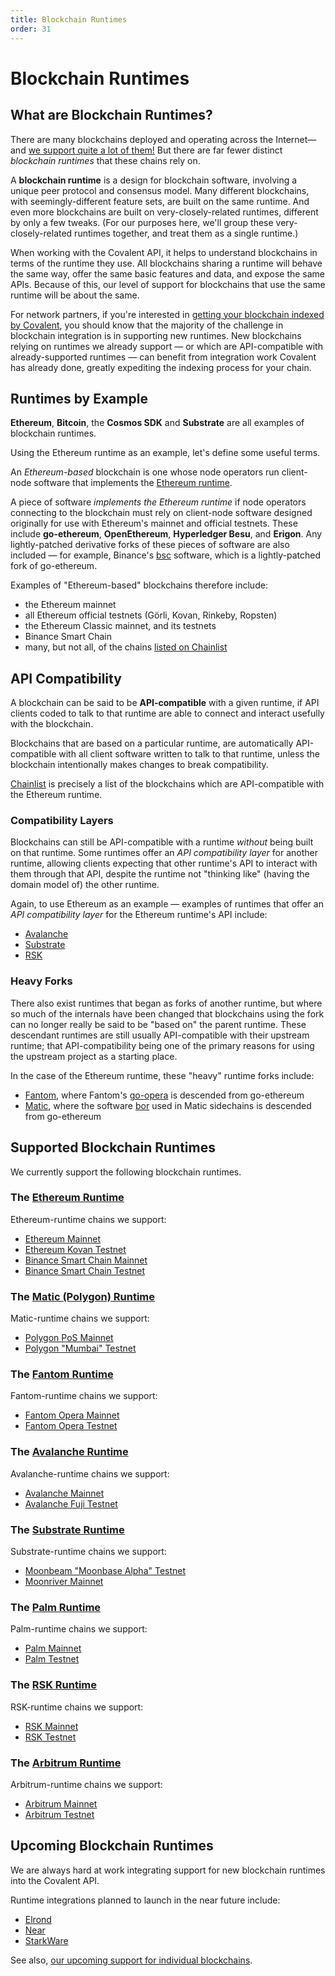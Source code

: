 ```yaml
---
title: Blockchain Runtimes
order: 31
---
```


# Blockchain Runtimes

## What are Blockchain Runtimes?

There are many blockchains deployed and operating across the Internet—and [we support quite a lot of them!](/chains) But there are far fewer distinct _blockchain runtimes_ that these chains rely on.

A **blockchain runtime** is a design for blockchain software, involving a unique peer protocol and consensus model. Many different blockchains, with seemingly-different feature sets, are built on the same runtime. And even more blockchains are built on very-closely-related runtimes, different by only a few tweaks. (For our purposes here, we'll group these very-closely-related runtimes together, and treat them as a single runtime.)

When working with the Covalent API, it helps to understand blockchains in terms of the runtime they use. All blockchains sharing a runtime will behave the same way, offer the same basic features and data, and expose the same APIs. Because of this, our level of support for blockchains that use the same runtime will be about the same.

For network partners, if you're interested in [getting your blockchain indexed by Covalent](/network-partners#indexing-process), you should know that the majority of the challenge in blockchain integration is in supporting new runtimes. New blockchains relying on runtimes we already support — or which are API-compatible with already-supported runtimes — can benefit from integration work Covalent has already done, greatly expediting the indexing process for your chain.

## Runtimes by Example

**Ethereum**, **Bitcoin**, the **Cosmos SDK** and **Substrate** are all examples of blockchain runtimes.

Using the Ethereum runtime as an example, let's define some useful terms.

An *Ethereum-based* blockchain is one whose node operators run client-node software that implements the [Ethereum runtime](/runtimes/ethereum).

A piece of software *implements the Ethereum runtime* if node operators connecting to the blockchain must rely on client-node software designed originally for use with Ethereum's mainnet and official testnets. These include **go-ethereum**, **OpenEthereum**, **Hyperledger Besu**, and **Erigon**. Any lightly-patched derivative forks of these pieces of software are also included — for example, Binance's [bsc](https://github.com/binance-chain/bsc) software, which is a lightly-patched fork of go-ethereum.

Examples of "Ethereum-based" blockchains therefore include:

* the Ethereum mainnet
* all Ethereum official testnets (Görli, Kovan, Rinkeby, Ropsten)
* the Ethereum Classic mainnet, and its testnets
* Binance Smart Chain
* many, but not all, of the chains [listed on Chainlist](https://chainlist.org/)

## API Compatibility

A blockchain can be said to be **API-compatible** with a given runtime, if API clients coded to talk to that runtime are able to connect and interact usefully with the blockchain.

Blockchains that are based on a particular runtime, are automatically API-compatible with all client software written to talk to that runtime, unless the blockchain intentionally makes changes to break compatibility.

[Chainlist](https://chainlist.org/) is precisely a list of the blockchains which are API-compatible with the Ethereum runtime.

### Compatibility Layers

Blockchains can still be API-compatible with a runtime *without* being built on that runtime. Some runtimes offer an _API compatibility layer_ for another runtime, allowing clients expecting that other runtime's API to interact with them through that API, despite the runtime not "thinking like" (having the domain model of) the other runtime.

Again, to use Ethereum as an example — examples of runtimes that offer an *API compatibility layer* for the Ethereum runtime's API include:

* [Avalanche](/runtimes/avalanche)
* [Substrate](/runtimes/substrate)
* [RSK](/runtimes/rsk)

### Heavy Forks

There also exist runtimes that began as forks of another runtime, but where so much of the internals have been changed that blockchains using the fork can no longer really be said to be "based on" the parent runtime. These descendant runtimes are still usually API-compatible with their upstream runtime; that API-compatibility being one of the primary reasons for using the upstream project as a starting place.

In the case of the Ethereum runtime, these "heavy" runtime forks include:

* [Fantom](/runtimes/fantom), where Fantom's [go-opera](https://github.com/Fantom-foundation/go-opera) is descended from go-ethereum
* [Matic](/runtimes/matic), where the software [bor](https://github.com/maticnetwork/bor) used in Matic sidechains is descended from go-ethereum

## Supported Blockchain Runtimes

We currently support the following blockchain runtimes.

### The [**Ethereum Runtime**](/runtimes/ethereum)

Ethereum-runtime chains we support:

* [Ethereum Mainnet](/chains/eth-mainnet)
* [Ethereum Kovan Testnet](/chains/eth-kovan)
* [Binance Smart Chain Mainnet](/chains/bsc-mainnet)
* [Binance Smart Chain Testnet](/chains/bsc-testnet)

### The [**Matic (Polygon) Runtime**](/runtimes/matic)

Matic-runtime chains we support:

* [Polygon PoS Mainnet](/chains/matic-mainnet)
* [Polygon "Mumbai" Testnet](/chains/matic-mumbai)

### The [**Fantom Runtime**](/runtimes/fantom)

Fantom-runtime chains we support:

* [Fantom Opera Mainnet](/chains/fantom-mainnet)
* [Fantom Opera Testnet](/chains/fantom-testnet)

### The [**Avalanche Runtime**](/runtimes/avalanche)

Avalanche-runtime chains we support:

* [Avalanche Mainnet](/chains/avalanche-mainnet)
* [Avalanche Fuji Testnet](/chains/avalanche-testnet)

### The [**Substrate Runtime**](/runtimes/substrate)

Substrate-runtime chains we support:

* [Moonbeam "Moonbase Alpha" Testnet](/chains/moonbeam-moonbase-alpha)
* [Moonriver Mainnet](/chains/moonriver)

### The [**Palm Runtime**](/runtimes/palm)

Palm-runtime chains we support:

* [Palm Mainnet](/chains/palm-mainnet)
* [Palm Testnet](/chains/palm-testnet)

### The [**RSK Runtime**](/runtimes/rsk)

RSK-runtime chains we support:

* [RSK Mainnet](/chains/rsk-mainnet)
* [RSK Testnet](/chains/rsk-testnet)

### The [**Arbitrum Runtime**](/runtimes/arbitrum)

Arbitrum-runtime chains we support:

* [Arbitrum Mainnet](/chains/arbitrum-mainnet)
* [Arbitrum Testnet](/chains/arbitrum-testnet)

## Upcoming Blockchain Runtimes

We are always hard at work integrating support for new blockchain runtimes into the Covalent API.

Runtime integrations planned to launch in the near future include:

* [Elrond](https://elrond.com/)
* [Near](https://near.org/)
* [StarkWare](https://starkware.co/)

See also, [our upcoming support for individual blockchains](/chains#upcoming-blockchains).
